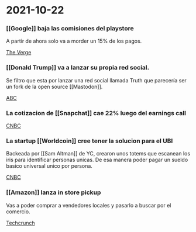 # 2021-10-22

### [[Google]] baja las comisiones del playstore
A partir de ahora solo va a morder un 15% de los pagos.

[The Verge](https://bit.ly/2ZaNtSO)

### [[Donald Trump]] va a lanzar su propia red social.
Se filtro que esta por lanzar una red social llamada Truth que parecería ser un fork de la open source [[Mastodon]].

[ABC](https://abcn.ws/2XBikY5)

### La cotizacion de [[Snapchat]] cae 22% luego del earnings call

[CNBC](https://cnb.cx/3bgSThX)

### La startup [[Worldcoin]] cree tener la solucion para el UBI
Backeada por [[Sam Altman]] de YC, crearon unos totems que escanean los iris para identificar personas unicas. De esa manera poder pagar un sueldo basico universal unico por persona.

[CNBC](https://cnb.cx/3jtbUCe)

### [[Amazon]] lanza in store pickup
Vas a poder comprar a vendedores locales y pasarlo a buscar por el comercio.

[Techcrunch](https://tcrn.ch/3jqgSzz)

